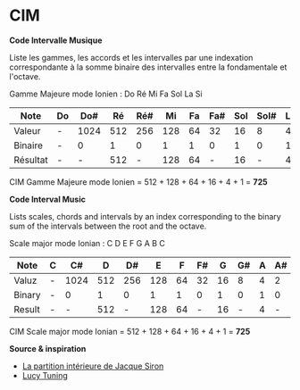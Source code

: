 # CIM

**Code Intervalle Musique**

Liste les gammes, les accords et les intervalles par une indexation correspondante à la somme binaire des intervalles entre la fondamentale et l'octave.

Gamme Majeure mode Ionien : Do Ré Mi Fa Sol La Si

|Note|Do|Do#|Ré|Ré#|Mi|Fa|Fa#|Sol|Sol#|La|La#|Si|Do|
|-|-|-|-|-|-|-|-|-|-|-|-|-|-|
|Valeur|-|1024|512|256|128|64|32|16|8|4|2|1|-|
|Binaire|-|0|1|0|1|1|0|1|0|1|0|1|-|
|Résultat|-|-|512|-|128|64|-|16|-|4|-|1|-|

CIM Gamme Majeure mode Ionien = 512 + 128 + 64 + 16 + 4 + 1 = **725**


**Code Interval Music**

Lists scales, chords and intervals by an index corresponding to the binary sum of the intervals between the root and the octave.

Scale major mode Ionian : C D E F G A B C

|Note|C|C#|D|D#|E|F|F#|G|G#|A|A#|B|C|
|-|-|-|-|-|-|-|-|-|-|-|-|-|-|
|Valuz|-|1024|512|256|128|64|32|16|8|4|2|1|-|
|Binary|-|0|1|0|1|1|0|1|0|1|0|1|-|
|Result|-|-|512|-|128|64|-|16|-|4|-|1|-|

CIM Scale major mode Ionian = 512 + 128 + 64 + 16 + 4 + 1 = **725**

**Source & inspiration**
+ [La partition intérieure de Jacque Siron](https://www.siron.name/livres_PI.html)
+ [Lucy Tuning](https://www.lucytune.com/scales/)
